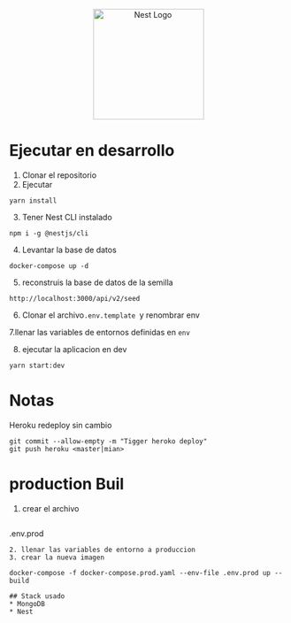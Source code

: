 <p align="center">
  <a href="http://nestjs.com/" target="blank"><img src="https://nestjs.com/img/logo-small.svg" width="200" alt="Nest Logo" /></a>
</p>

# Ejecutar en desarrollo

1. Clonar el repositorio
2. Ejecutar
```
yarn install
```
3. Tener Nest CLI instalado
```
npm i -g @nestjs/cli
```

4. Levantar la base de datos
```
docker-compose up -d
```
5. reconstruis la base de datos de la semilla
```
http://localhost:3000/api/v2/seed
```

6. Clonar el archivo```.env.template ```y renombrar env 
 

 7.llenar las variables  de entornos definidas en ```env``` 


 8. ejecutar la aplicacion en dev
 ```
 yarn start:dev
 ```

 # Notas
 Heroku redeploy sin cambio
  ```
  git commit --allow-empty -m "Tigger heroko deploy"
  git push heroku <master|mian> 
 ```
# production Buil 
1. crear el archivo
   ```
  .env.prod
   ```
2. llenar las variables de entorno a produccion
3. crear la nueva imagen
   ```
    docker-compose -f docker-compose.prod.yaml --env-file .env.prod up --build
   ```
## Stack usado
* MongoDB
* Nest